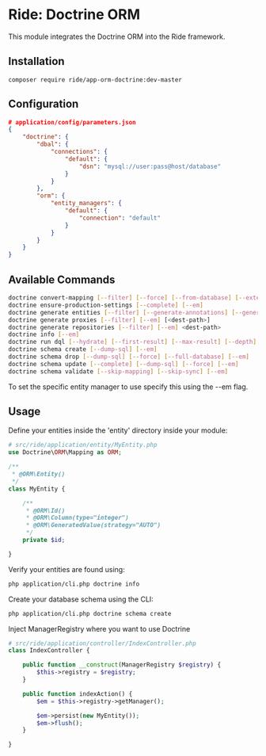 # Ride: Doctrine ORM

This module integrates the Doctrine ORM into the Ride framework.

## Installation

    composer require ride/app-orm-doctrine:dev-master

## Configuration

```json
# application/config/parameters.json
{
    "doctrine": {
        "dbal": {
            "connections": {
                "default": {
                    "dsn": "mysql://user:pass@host/database"
                }
            }
        },
        "orm": {
            "entity_managers": {
                "default": {
                    "connection": "default"
                }
            }
        }
    }
}
```

## Available Commands

```sh
doctrine convert-mapping [--filter] [--force] [--from-database] [--extend] [--num-spaces] [--namespace] [--em] <to-type> <dest-path>
doctrine ensure-production-settings [--complete] [--em]
doctrine generate entities [--filter] [--generate-annotations] [--generate-methods] [--regenerate-entities] [--update-entities] [--extend] [--num-spaces] [--no-backup] [--em] <dest-path>
doctrine generate proxies [--filter] [--em] [<dest-path>]
doctrine generate repositories [--filter] [--em] <dest-path>
doctrine info [--em]
doctrine run dql [--hydrate] [--first-result] [--max-result] [--depth] [--em] <dql>
doctrine schema create [--dump-sql] [--em]
doctrine schema drop [--dump-sql] [--force] [--full-database] [--em]
doctrine schema update [--complete] [--dump-sql] [--force] [--em]
doctrine schema validate [--skip-mapping] [--skip-sync] [--em]
```

To set the specific entity manager to use specify this using the --em flag.

## Usage

Define your entities inside the 'entity' directory inside your module:

```php
# src/ride/application/entity/MyEntity.php
use Doctrine\ORM\Mapping as ORM;

/**
 * @ORM\Entity()
 */
class MyEntity {

    /**
     * @ORM\Id()
     * @ORM\Column(type="integer")
     * @ORM\GeneratedValue(strategy="AUTO")
     */
    private $id;

}
```
    
Verify your entities are found using:

```sh
php application/cli.php doctrine info
```

Create your database schema using the CLI:

```sh
php application/cli.php doctrine schema create
```

Inject ManagerRegistry where you want to use Doctrine

```php
# src/ride/application/controller/IndexController.php
class IndexController {

    public function __construct(ManagerRegistry $registry) {
        $this->registry = $registry;
    }

    public function indexAction() {
        $em = $this->registry->getManager();

        $em->persist(new MyEntity());
        $em->flush();
    }

}
```
